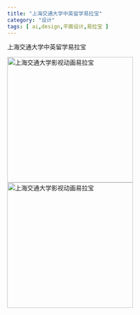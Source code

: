 ```yaml
---
title: "上海交通大学中英留学易拉宝"
category: "设计"
tags: [ ai,design,平面设计,易拉宝 ]
---
```

上海交通大学中英留学易拉宝

<img title="上海交通大学影视动画易拉宝" src="http://acking.github.io/writing/file/upload-img/sjtuk_ylb01_min.jpg" data-original="http://acking.github.io/writing/file/upload-img/sjtuk_ylb01_min.jpg" width="290" style="display: inline;">

<img title="上海交通大学影视动画易拉宝" src="http://acking.github.io/writing/file/upload-img/sjtuk_ylb02_min.jpg" data-original="http://acking.github.io/writing/file/upload-img/sjtuk_ylb02_min.jpg" width="290" style="display: inline;">

